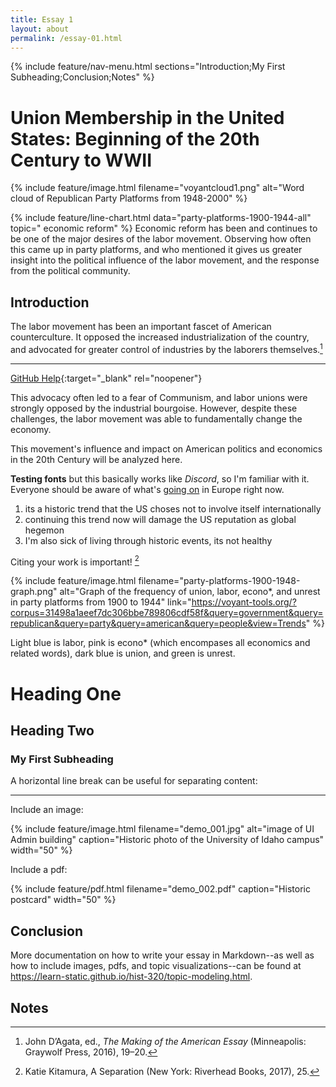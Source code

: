 ```yaml
---
title: Essay 1
layout: about
permalink: /essay-01.html
---
```


{% include feature/nav-menu.html sections="Introduction;My First Subheading;Conclusion;Notes" %}

# Union Membership in the United States: Beginning of the 20th Century to WWII

{% include feature/image.html filename="voyantcloud1.png" alt="Word cloud of Republican Party Platforms from 1948-2000" %}

{% include feature/line-chart.html data="party-platforms-1900-1944-all" topic=" economic reform" %}
Economic reform has been and continues to be one of the major desires of the labor movement. Observing how often this came up in party platforms, and who mentioned it gives us greater insight into the political influence of the labor movement, and the response from the political community.
## Introduction

The labor movement has been an important fascet of American counterculture. It opposed the increased industrialization of the country, and advocated for greater control of industries by the laborers themselves.[^1]

---

[GitHub Help](https://help.github.com/){:target="_blank" rel="noopener"}

This advocacy often led to a fear of Communism, and labor unions were strongly opposed by the industrial bourgoise. However, despite these challenges, the labor movement was able to fundamentally change the economy.

This movement's influence and impact on American politics and economics in the 20th Century will be analyzed here.


**Testing fonts** but this basically works like *Discord*, so I'm familiar with it.
Everyone should be aware of what's [going on](https://liveuamap.com/) in Europe right now.
1. its a historic trend that the US choses not to involve itself internationally
2. continuing this trend now will damage the US reputation as global hegemon
3. I'm also sick of living through historic events, its not healthy



Citing your work is important! [^2]

{% include feature/image.html filename="party-platforms-1900-1948-graph.png" alt="Graph of the frequency of union, labor, econo*, and unrest in party platforms from 1900 to 1944" link="https://voyant-tools.org/?corpus=31498a1aeef7dc306bbe789806cdf58f&query=government&query=republican&query=party&query=american&query=people&view=Trends" %}

Light blue is labor, pink is econo* (which encompases all economics and related words), dark blue is union, and green is unrest.

# Heading One

## Heading Two

### My First Subheading



A horizontal line break can be useful for separating content:

----

Include an image:

{% include feature/image.html filename="demo_001.jpg" alt="image of UI Admin building" caption="Historic photo of the University of Idaho campus" width="50" %}

Include a pdf:

{% include feature/pdf.html filename="demo_002.pdf" caption="Historic postcard" width="50" %}

## Conclusion

More documentation on how to write your essay in Markdown--as well as how to include images, pdfs, and topic visualizations--can be found at <https://learn-static.github.io/hist-320/topic-modeling.html>.

## Notes

[^1]: John D’Agata, ed., *The Making of the American Essay* (Minneapolis: Graywolf Press, 2016), 19–20.
[^2]: Katie Kitamura, A Separation (New York: Riverhead Books, 2017), 25.
